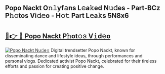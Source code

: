 ## Popo Nackt O𝚗𝚕yf𝚊ns L𝚎a𝚔ed N𝚞𝚍es - Part-BCz P𝚑𝚘tos Vi𝚍𝚎o - H𝚘𝚝 Part L𝚎a𝚔s 5N8x6

# <h2><a href="http://kf1g9gs.oniu.top/?m=Popo+Nackt">🔗👉 🔴 Popo Nackt P𝚑ot𝚘𝚜 V𝚒d𝚎o</a></h2>

[![Popo Nackt Nu𝚍e𝚜](https://i.imgur.com/0qMVB7G.gif)](http://kf1g9gs.oniu.top/?m=Popo+Nackt)
Digital trendsetter Popo Nackt, known for disseminating dance and lifestyle ideas, through performances and personal vlogs. Dedicated activist Popo Nackt, celebrated for their tireless efforts and passion for creating positive change.  
